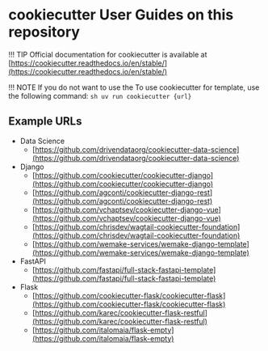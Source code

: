 # cookiecutter User Guides on this repository

!!! TIP
    Official documentation for cookiecutter is available at [https://cookiecutter.readthedocs.io/en/stable/](https://cookiecutter.readthedocs.io/en/stable/)

!!! NOTE
    If you do not want to use the To use cookiecutter for template, use the following command:
    ```sh
    uv run cookiecutter {url}
    ```

## Example URLs
- Data Science
    - [https://github.com/drivendataorg/cookiecutter-data-science](https://github.com/drivendataorg/cookiecutter-data-science)
- Django
    - [https://github.com/cookiecutter/cookiecutter-django](https://github.com/cookiecutter/cookiecutter-django)
    - [https://github.com/agconti/cookiecutter-django-rest](https://github.com/agconti/cookiecutter-django-rest)
    - [https://github.com/vchaptsev/cookiecutter-django-vue](https://github.com/vchaptsev/cookiecutter-django-vue)
    - [https://github.com/chrisdev/wagtail-cookiecutter-foundation](https://github.com/chrisdev/wagtail-cookiecutter-foundation)
    - [https://github.com/wemake-services/wemake-django-template](https://github.com/wemake-services/wemake-django-template)
- FastAPI
    - [https://github.com/fastapi/full-stack-fastapi-template](https://github.com/fastapi/full-stack-fastapi-template)
- Flask
    - [https://github.com/cookiecutter-flask/cookiecutter-flask](https://github.com/cookiecutter-flask/cookiecutter-flask)
    - [https://github.com/karec/cookiecutter-flask-restful](https://github.com/karec/cookiecutter-flask-restful)
    - [https://github.com/italomaia/flask-empty](https://github.com/italomaia/flask-empty)
